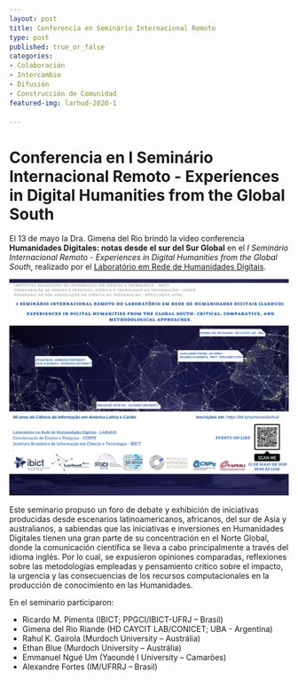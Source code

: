 ```yaml
---
layout: post
title: Conferencia en Seminário Internacional Remoto
type: post
published: true_or_false
categories:
- Colaboración
- Intercambio
- Difusión
- Construcción de Comunidad
featured-img: larhud-2020-1

---
```


# Conferencia en I Seminário Internacional Remoto - Experiences in Digital Humanities from the Global South

El 13 de mayo la Dra. Gimena del Rio brindó la video conferencia **Humanidades Digitales: notas desde el sur del Sur Global** en el *I Seminário Internacional Remoto - Experiences in Digital Humanities from the Global South*, realizado por el <a href="http://www.larhud.ibict.br/" target="_blank"> Laboratório em Rede de Humanidades Digitais</a>.

![larhud-1](/assets/img/posts/larhud-2020.png)

Este seminario propuso un foro de debate y exhibición de iniciativas producidas desde escenarios latinoamericanos, africanos, del sur de Asia y australianos, a sabiendas que las iniciativas e inversiones en Humanidades Digitales tienen una gran parte de su concentración en el Norte Global, donde la comunicación científica se lleva a cabo principalmente a través del idioma inglés. Por lo cual, se expusieron opiniones comparadas, reflexiones sobre las metodologías empleadas y pensamiento crítico sobre el impacto, la urgencia y las consecuencias de los recursos computacionales en la producción de conocimiento en las Humanidades.

En el seminario participaron:
- Ricardo M. Pimenta (IBICT; PPGCI/IBICT-UFRJ – Brasil)
- Gimena del Rio Riande (HD CAYCIT LAB/CONICET; UBA - Argentina) 
- Rahul K. Gairola (Murdoch University – Austrália) 
- Ethan Blue (Murdoch University – Austrália) 
- Emmanuel Ngué Um (Yaoundé I University – Camarões) 
- Alexandre Fortes (IM/UFRRJ – Brasil)

